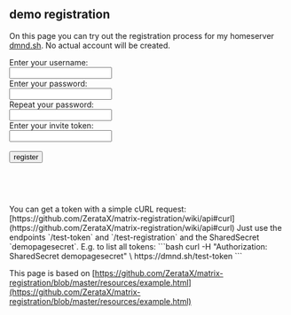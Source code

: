 ## demo registration

On this page you can try out the registration process for my homeserver [dmnd.sh](https://dmnd.sh).
No actual account will be created.


<form id="registration" action="https://dmnd.sh/test-register" method="post">
  <label for="username"> Enter your username:</label><br>
  <input id="username" name="username" type="text" required pattern="^@?[a-zA-Z_\-=\.\/0-9]+(:dmnd\.sh)?$" required minlength="1" maxlength="200">
  <br>
  <label for="password">Enter your password:</label><br>
  <input id="password" name="password" type="password" required minlength="8" maxlength="128">
  <br>
  <label for="confirm_password">Repeat your password:</label><br>
  <input id="confirm_password" name="confirm" type="password" required>
  <br>
  <label for="token">Enter your invite token:</label><br>
  <input id="token" name="token" type="text" required pattern="^([A-Z][a-z]+)+$">
  <br><br>
  <input id="register" type="submit" value="register">
</form>
<pre class="highlight">
  <code id="response">
 </code>
</pre>
<br>
You can get a token with a simple cURL request: [https://github.com/ZerataX/matrix-registration/wiki/api#curl](https://github.com/ZerataX/matrix-registration/wiki/api#curl)
Just use the endpoints `/test-token` and `/test-registration` and the SharedSecret `demopagesecret`.
E.g. to list all tokens:
```bash
curl -H "Authorization: SharedSecret demopagesecret" \
     https://dmnd.sh/test-token
```

This page is based on [https://github.com/ZerataX/matrix-registration/blob/master/resources/example.html](https://github.com/ZerataX/matrix-registration/blob/master/resources/example.html)

 <script src="demo.js"></script>
